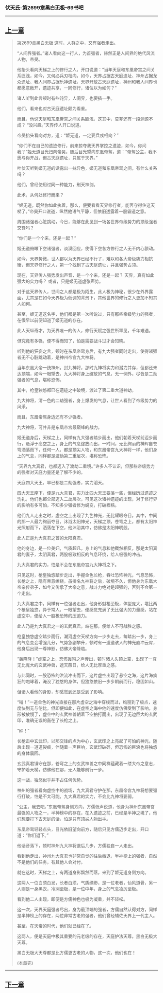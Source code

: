### 伏天氏-第2699章黑白无极-69书吧

--------
[上一章](./a99ce88704a36dd72fab427db750d5f1.md)
--------


>
>
>
>第2699章黑白无极
>这时，人群之中，又有强者走出。
>
>“人间界强者。”诸人看向这一行人，为首强者，赫然正是人间界的绝代风流人物，帝昊。
>
>他抬头看向天梯之上的修行之人，开口说道：“当年天庭和东凰帝宫之间关系匪浅，如今，又何必兵刃相向，如今，天界占据古天庭遗址、神州占据龙众遗址、我人间界占据乐神遗址，天界开放古天庭遗址，神州和我人间界也都愿意敞开，遗迹共享，一同修行，诸位以为如何？”
>
>诸人听到此言顿时有些诧异，人间界，也要插一手。
>
>他们，看来也对古天庭遗址颇为看重。
>
>而且，他说天庭和东凰帝宫之间关系匪浅，这其中，莫非还有一段渊源不成？
>“没兴趣。”天界传人开口说道。
>
>帝昊抬头看向对方，道：“姬无道，一定要兵戎相向？”
>
>“你们不在自己的遗迹修行，前来掠夺我天界掌控之遗迹，如今，你问我？”姬无道目光扫向帝昊，随后目光望向东凰帝鸳，道：“帝鸳公主，我不愿与你开战，但古天庭遗址，只属于天界。”
>
>叶伏天听到姬无道的话露出一抹异色，姬无道和东凰帝鸳之间，有什么关系吗？
>
>他们，曾经使用过同一种能力，刑天神剑。
>
>此术，从何处修行而来？
>
>“姬无道，既然你如此执着，那么，便要看看天界修行者，能否守得住这天梯了。”帝昊开口说道，纵然他语气平静，但依旧透露着一股霸道之意。
>
>周围诸强者心脏跳动，今日，能够在此见到一场各世界帝级势力的顶级强者交锋吗？
>
>“你们是一个个来，还是一起？”
>
>姬无道俯瞰下空诸强者，淡漠回应，使得下空各方修行之人无不内心颤动。
>
>如今，天界势微，世人都以为天界已经不行了，难以和各大帝级势力相抗衡，但天界修行之人，第一个找到了古天庭遗址，并且强势占领。
>
>现在，天界传人强势发出声音，是一个个来，还是一起？
>天界，真有如此强大的实力吗？
>或者，只是姬无道虚张声势。
>
>对于这天界传人，世间之人都是极为陌生，此人极为神秘，很少在外界露面，尤其是在如今天界极为低调的背景下，其他世界的修行之人更加不知其人如何。
>
>甚至，姬无道这名字，他们都是第一次听说过，只有那些帝级势力的强者，在很早以前便知道了姬无道的存在。
>
>此人天纵奇才，为天界唯一的传人，修行天赋之强世所罕见，千年难遇。
>
>但究竟有多强，便不得而知了，怕是需要战斗过才会知晓。
>
>听到他的狂妄之言，顿时在东凰帝鸳身后，有九大强者同时走出，使得诸强者无不心脏跳动着，是神州帝宫九大神将。
>
>当年东凰大帝一统神州，封九神将，那时九神将实力和潜力并存，但都还未达顶端，如今一眼望去，九大神将身上绽放的气息，无一例外，尽皆是二劫强者的气息，堪称恐怖。
>
>其中，枪皇独悠都已在遗迹之中破境，渡过了第二重大道神劫。
>
>九大神将，清一色的二劫强者，身上爆发的气息，让世人看到了帝级势力的风采。
>
>而且，东凰帝鸳身边还有不少强者。
>
>九大神将，可并非是东凰帝宫最巅峰的战力。
>
>姬无道身后，天梯之上，同样有九大强者踏步而出，他们朝着天梯前迈步而行，悬浮于高空之上，身上的气息绽放而出，一时间，无比绚丽的神辉自苍穹洒落而下，任何一人，都是顶尖人物，和东凰帝宫九大神将一样，他们身上的气息，同样都是渡劫第二重层次，堪称恐怖。
>
>“天界九大真君，也都迈入了渡劫二重境。”许多人不认识，但那些帝级势力的强者对天庭力量还是了解不少的。
>
>天庭四大天王，早已都是二劫强者，实力滔天。
>
>四大天王座下，便是九大真君，实力比四大天王要落一些，但经历过遗迹之洗礼，他们也都全部迈入二劫层次，可见这次诸神遗迹的出现，对于修行界的影响有多可怕，不知多少强者修为蜕变，打破桎梏。
>
>他们九人走出之时，虚空之上出现了九色神光，无比耀眼夺目，其中，中间的那一人最为绚丽夺目，沐浴太阳神光，天梯之顶，苍穹之上，都有太阳神光照射而下，洒落在下空，他沐浴其中，仿佛是太阳神明般。
>
>此人正是九大真君之首的太阳真君。
>
>他的身边，是一位美妇，气质超凡，身上的气息和他截然相反，那是太阳真君的妻子，太阴真君，两股极致相反的气息环绕，给人极强的冲击。
>
>九大真君的实力，怕是不会在东凰帝宫九大神将之下。
>
>只见这时，枪皇独悠踏步走出，手握金色长枪，吞吐恐怖神光，气息恐怖，长枪之上，隐有帝意缭绕，虽排名九神将之后，破境不久，但他身为东凰大帝亲传弟子，如今又传承了大帝之意，战斗力绝对是超强的，否则不会第一个走出。
>
>九大真君之中，同样有一位强者走出，他身形魁梧至极，体型庞大，堪比两个枪皇独悠，异于常人，一眼望去，便感觉充满了无比强大的力量感，站在虚空中，便给人一股极恐怖的压迫力。
>
>此人乃是九大真君之一的玄武真君，站在那，便给人不可战胜之感。
>
>枪皇独悠虚空踏步而行，潮河虚空天梯方向一步步走去，每踏出一步，身上的气息变会增强几分，气势急剧攀升，顿时有一道道骇人的神光直冲云霄，他身后出现一尊神影，仿佛大帝降临。
>
>“轰隆隆！”虚空之上，恐怖轰鸣之声传出，顿时诸人头顶上空，出现了一尊无比庞大的玄武神兽，遮天蔽日，给人无比厚重之感。
>
>与此同时，一股恐怖的洪流冲击而下，这片虚空出现了悬空之海，这片海疯狂的咆哮着，淹没了独悠的身体，但独悠依旧一步步朝前而行，稳固如山。
>
>但诸人看他的身影，却感觉到还是受到了影响。
>
>“嗡！”一道金色的神光直接在那片虚空之海中穿梭而过，绚丽到了极点，速度快到无与伦比，但即便如此，在虚空之海中他的速度仿佛受到了影响，身形被放慢了，虚空中的玄武神兽朝着下空拍打而出，出现了无边巨大的玄武印，准确无误的轰在了长枪之上。
>
>“砰！”
>
>长枪击中玄武印，以那交锋的点为中心，玄武印之上亮起了可怕的神光，随后出现一道道裂痕，伴随着一声巨响，玄武印破碎，但恐怖的巨浪也将独悠的身体震回。
>
>玄武真君镇守在那，苍穹之上的玄武神兽之中同样蕴藏着一缕大帝之意志，守护着天梯，仿佛他在那，无人能够前行一步。
>
>这一战，独悠似乎并不占任何优势。
>
>神州的强者看向虚空中的战场，九大真君守护在那，东凰帝宫九神将想要强行打破，怕是不太可能，九大真君的实力，不会比九神将要弱。
>
>“公主，我去吧。”东凰帝鸳身侧方向，方儒低声说道，他身为神州东凰帝宫最强的人物之一，半神榜中的存在，在入遗迹之前，已经是半神之境了，他们想要打下古天庭的话，怕是只有顶尖人物出手。
>
>东凰帝鸳轻轻点头，目光依旧望向前方，随后只见方儒迈步走出，开口道：“你们退下。”
>
>他话音落下，顿时神州九大神将退后几步，方儒独自一人走出。
>
>看到他走出，神州九大真君也非常自觉的往后撤退，半神榜上的强者，自然不是他们的任务，有其他人会对付。
>
>就在这时，天梯之上，有两道身影飘然而落，来到了姬无道身侧方向。
>
>这两人一位白须白发，长者白须，气质缥缈，是一位老者，仙风道骨，另一人则是一身黑衣，冷冽至极，是一位中年，身上的气息凌厉至极。
>
>看到他二人出现，即便是方儒神色也极为凝重，并不轻松。
>
>这一次，天界天庭强者尽出，身为最顶端的强者，方儒自然认得对方，同样是半神榜上的存在，两位非常古老的强者，他们曾经辅佐天界上一代主人。
>
>甚至，在天帝的时代，他们就已经在了。
>
>这两人，便是天庭中极其重要的元老级的存在，天庭护法天尊，黑白无极大天尊。
>
>黑白无极大天尊都是比方儒更古老的人物，这一次，他们也在！
>
>(本章完)
>
>

--------
[下一章](./75c304f76f06ab9420afe64f8017209e.md)
--------
